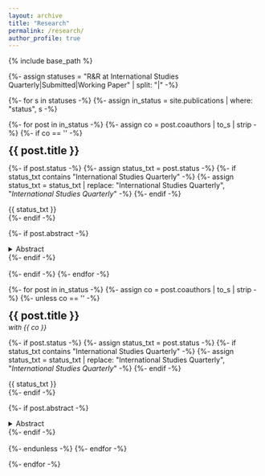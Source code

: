 ```yaml
---
layout: archive
title: "Research"
permalink: /research/
author_profile: true
---
```


{% include base_path %}

{%- assign statuses = "R&R at International Studies Quarterly|Submitted|Working Paper" | split: "|" -%}

{%- for s in statuses -%}
  {%- assign in_status = site.publications | where: "status", s -%}

 
  {%- for post in in_status -%}
    {%- assign co = post.coauthors | to_s | strip -%}
    {%- if co == '' -%}
<article class="archive__item" style="margin:0 0 1rem 0;">
  <h2 class="archive__item-title no_toc" style="margin:0;">{{ post.title }}</h2>

  {%- if post.status -%}
    {%- assign status_txt = post.status -%}
    {%- if status_txt contains "International Studies Quarterly" -%}
      {%- assign status_txt = status_txt | replace: "International Studies Quarterly", "<em>International Studies Quarterly</em>" -%}
    {%- endif -%}
    <p style="margin:.25rem 0 0;">{{ status_txt }}</p>
  {%- endif -%}

  {%- if post.abstract -%}
    <details class="abstract" style="margin:.35rem 0 0;">
      <summary style="cursor:pointer;">Abstract</summary>
      <div class="archive__item-excerpt" style="margin:.4rem 0 0; font-size:.9em;">
        {{ post.abstract }}
      </div>
    </details>
  {%- endif -%}
</article>
    {%- endif -%}
  {%- endfor -%}

  
  {%- for post in in_status -%}
    {%- assign co = post.coauthors | to_s | strip -%}
    {%- unless co == '' -%}
<article class="archive__item" style="margin:0 0 1rem 0;">
  <h2 class="archive__item-title no_toc" style="margin:0;">{{ post.title }}</h2>
  <p style="margin:.2rem 0 0; font-style:italic; font-size:.95em;">with <em>{{ co }}</em></p>

  {%- if post.status -%}
    {%- assign status_txt = post.status -%}
    {%- if status_txt contains "International Studies Quarterly" -%}
      {%- assign status_txt = status_txt | replace: "International Studies Quarterly", "<em>International Studies Quarterly</em>" -%}
    {%- endif -%}
    <p style="margin:.25rem 0 0;">{{ status_txt }}</p>
  {%- endif -%}

  {%- if post.abstract -%}
    <details class="abstract" style="margin:.35rem 0 0;">
      <summary style="cursor:pointer;">Abstract</summary>
      <div class="archive__item-excerpt" style="margin:.4rem 0 0; font-size:.9em;">
        {{ post.abstract }}
      </div>
    </details>
  {%- endif -%}
</article>
    {%- endunless -%}
  {%- endfor -%}

{%- endfor -%}
